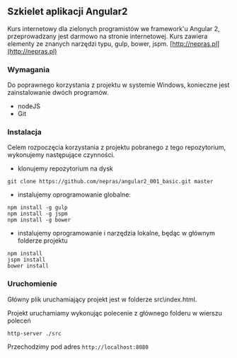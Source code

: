 ## Szkielet aplikacji Angular2

Kurs internetowy dla zielonych programistów we framework'u Angular 2, 
przeprowadzany jest darmowo na stronie internetowej. Kurs zawiera elementy ze znanych narzędzi typu, gulp, bower, jspm.
[http://nepras.pl](http://nepras.pl)

### Wymagania
Do poprawnego korzystania z projektu w systemie Windows, konieczne jest zainstalowanie dwóch programów.

- nodeJS
- Git

### Instalacja
Celem rozpoczęcia korzystania z projektu pobranego z tego repozytorium, wykonujemy następujące czynności.

- klonujemy repozytorium na dysk
~~~
git clone https://github.com/nepras/angular2_001_basic.git master
~~~
- instalujemy oprogramowanie globalne:
~~~
npm install -g gulp
npm install -g jspm
npm install -g bower
~~~
- instalujemy oprogramowanie i narzędzia lokalne, będąc w głównym folderze projektu
~~~
npm install
jspm install
bower install
~~~

### Uruchomienie
Główny plik uruchamiający projekt jest w folderze src\index.html.

Projekt uruchamiamy wykonując polecenie z głównego folderu w wierszu poleceń
~~~
http-server ./src
~~~
Przechodzimy pod adres `http://localhost:8080`
